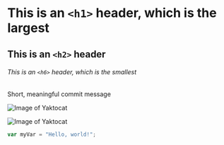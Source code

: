 # This is an `<h1>` header, which is the largest

## This is an `<h2>` header

###### This is an `<h6>` header, which is the smallest

Short, meaningful commit message

![Image of Yaktocat](https://octodex.github.com/images/yaktocat.png)

![Image of Yaktocat](https://octodex.github.com/images/yaktocat.png)

``` javascript
var myVar = "Hello, world!";
```
